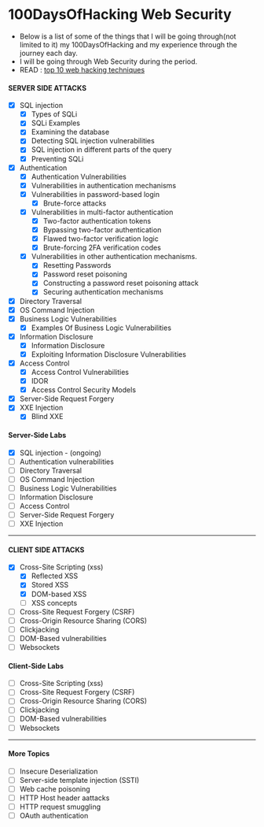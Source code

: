 # 100DaysOfHacking Web Security
- Below is a list of some of the things that I will be going through(not limited to it) my 100DaysOfHacking and my experience through the journey each day.
- I will be going through Web Security during the period.
- READ : [top 10 web hacking techniques](https://portswigger.net/research/top-10-web-hacking-techniques)

#### SERVER SIDE ATTACKS
* [x] SQL injection
  * [x] Types of SQLi
  * [x] SQLi Examples
  * [x] Examining the database
  * [x] Detecting SQL injection vulnerabilities
  * [x] SQL injection in different parts of the query
  * [x] Preventing SQLi  
* [x] Authentication
  * [x] Authentication Vulnerabilities
  * [x] Vulnerabilities in authentication mechanisms
  * [x] Vulnerabilities in password-based login
    * [x] Brute-force attacks 
  * [x] Vulnerabilities in multi-factor authentication
    * [x] Two-factor authentication tokens
    * [x] Bypassing two-factor authentication
    * [x] Flawed two-factor verification logic
    * [x] Brute-forcing 2FA verification codes
  * [x] Vulnerabilities in other authentication mechanisms.   
    * [x] Resetting Passwords
    * [x] Password reset poisoning
    * [x] Constructing a password reset poisoning attack
    * [x] Securing authentication mechanisms 
* [x] Directory Traversal
* [x] OS Command Injection
* [x] Business Logic Vulnerabilities
  * [x] Examples Of Business Logic Vulnerabilities
* [x] Information Disclosure
  * [x] Information Disclosure
  * [x] Exploiting Information Disclosure Vulnerabilities
* [x] Access Control
  * [x]  Access Control Vulnerabilities
  * [x]  IDOR
  * [x]  Access Control Security Models
* [x] Server-Side Request Forgery
* [x] XXE Injection
  * [x] Blind XXE 

#### Server-Side Labs
* [x] SQL injection - (ongoing)
* [ ] Authentication vulnerabilities
* [ ] Directory Traversal
* [ ] OS Command Injection
* [ ] Business Logic Vulnerabilities
* [ ] Information Disclosure
* [ ] Access Control
* [ ] Server-Side Request Forgery
* [ ] XXE Injection

----------------------------

#### CLIENT SIDE ATTACKS
* [x] Cross-Site Scripting (xss)
  * [x] Reflected XSS
  * [x] Stored XSS
  * [x] DOM-based XSS
  * [ ] XSS concepts
* [ ] Cross-Site Request Forgery (CSRF)
* [ ] Cross-Origin Resource Sharing (CORS)
* [ ] Clickjacking
* [ ] DOM-Based vulnerabilities
* [ ] Websockets

#### Client-Side Labs
* [ ] Cross-Site Scripting (xss)
* [ ] Cross-Site Request Forgery (CSRF)
* [ ] Cross-Origin Resource Sharing (CORS)
* [ ] Clickjacking
* [ ] DOM-Based vulnerabilities
* [ ] Websockets

-----------------------------

#### More Topics
* [ ] Insecure Deserialization
* [ ] Server-side template injection (SSTI)
* [ ] Web cache poisoning
* [ ] HTTP Host header aattacks
* [ ] HTTP request smuggling
* [ ] OAuth authentication
